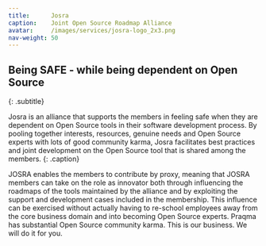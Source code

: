 ```yaml
---
title:      Josra
caption:    Joint Open Source Roadmap Alliance
avatar:     /images/services/josra-logo_2x3.png
nav-weight: 50
---
```


## Being SAFE - while being dependent on Open Source
{: .subtitle}

Josra is an alliance that supports the members in feeling safe when they are dependent on Open Source tools in their software development process. By pooling together interests, resources, genuine needs and Open Source experts with lots of good community karma, Josra facilitates best practices and joint development on the Open Source tool that is shared among the members.
{: .caption}

JOSRA enables the members to contribute by proxy, meaning that JOSRA members can take on the role as innovator both through influencing the roadmaps of the tools maintained by the alliance and by exploiting the support and development cases included in the membership. This influence can be exercised without actually having to re-school employees away from the core business domain and into becoming Open Source experts. Praqma has substantial Open Source community karma. This is our business. We will do it for you.
